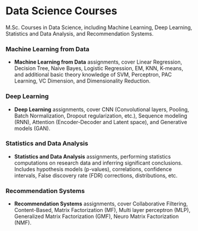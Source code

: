 # Data Science Courses
M.Sc. Courses in Data Science, including Machine Learning, Deep Learning, Statistics and Data Analysis, and Recommendation Systems.

### Machine Learning from Data
* **Machine Learning from Data** assignments, cover Linear Regression, Decision Tree, Naive Bayes, Logistic Regression, EM, KNN, K-means, and additional basic theory knowledge of SVM, Perceptron, PAC Learning, VC Dimension, and Dimensionality Reduction.

### Deep Learning
* **Deep Learning** assignments, cover CNN (Convolutional layers, Pooling, Batch Normalization, Dropout regularization, etc.), Sequence modeling (RNN), Attention (Encoder-Decoder and Latent space), and Generative models (GAN).

### Statistics and Data Analysis
* **Statistics and Data Analysis** assignments, performing statistics computations on research data and inferring significant conclusions. Includes hypothesis models (p-values), correlations, confidence intervals, False discovery rate (FDR) corrections, distributions, etc.

### Recommendation Systems
* **Recommendation Systems** assignments, cover Collaborative Filtering, Content-Based, Matrix Factorization (MF), Multi layer perceptron (MLP), Generalized Matrix Factorization (GMF), Neuro Matrix Factorization (NMF). 